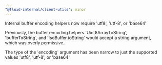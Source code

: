 ```yaml
---
"@fluid-internal/client-utils": minor
---
```


Internal buffer encoding helpers now require 'utf8', 'utf-8', or 'base64'

Previously, the buffer encoding helpers 'Uint8ArrayToString', 'bufferToString', and 'IsoBuffer.toString' would accept a string argument, which was overly permissive.

The type of the 'encoding' argument has been narrow to just the supported values 'utf8', 'utf-8', or 'base64'.
